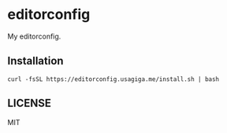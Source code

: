 # editorconfig

My editorconfig.

## Installation

```
curl -fsSL https://editorconfig.usagiga.me/install.sh | bash
```

## LICENSE

MIT
